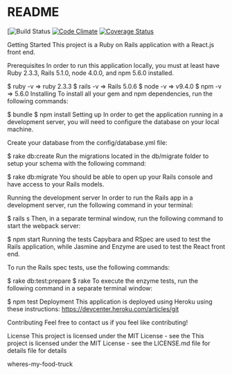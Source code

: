 # README

[![Build Status](https://codeship.com/projects/cb2de510-14c2-0136-2a24-523d00c7e7fe/status?branch=master)
[![Code Climate](https://codeclimate.com/github/RobertAndersonHaynes/wheres-my-food-truck/badges/gpa.svg)](https://codeclimate.com/github/RobertAndersonHaynes/wheres-my-food-truck)
[![Coverage Status](https://coveralls.io/repos/github/RobertAndersonHaynes/wheres-my-food-truck/badge.svg?branch=master)](https://coveralls.io/github/RobertAndersonHaynes/wheres-my-food-truck?branch=master)

Getting Started
This project is a Ruby on Rails application with a React.js front end.

Prerequisites
In order to run this application locally, you must at least have Ruby 2.3.3, Rails 5.1.0, node 4.0.0, and npm 5.6.0 installed.

$ ruby -v
=> ruby 2.3.3
$ rails -v
=> Rails 5.0.6
$ node -v
=> v9.4.0
$ npm -v
=> 5.6.0
Installing
To install all your gem and npm dependencies, run the following commands:

$ bundle
$ npm install
Setting up
In order to get the application running in a development server, you will need to configure the database on your local machine.

Create your database from the config/database.yml file:

$ rake db:create
Run the migrations located in the db/migrate folder to setup your schema with the following command:

$ rake db:migrate
You should be able to open up your Rails console and have access to your Rails models.

Running the development server
In order to run the Rails app in a development server, run the following command in your terminal:

$ rails s
Then, in a separate terminal window, run the following command to start the webpack server:

$ npm start
Running the tests
Capybara and RSpec are used to test the Rails application, while Jasmine and Enzyme are used to test the React front end.

To run the Rails spec tests, use the following commands:

$ rake db:test:prepare
$ rake
To execute the enzyme tests, run the following command in a separate terminal window:

$ npm test
Deployment
This application is deployed using Heroku using these instructions: https://devcenter.heroku.com/articles/git

Contributing
Feel free to contact us if you feel like contributing!

License
This project is licensed under the MIT License - see the This project is licensed under the MIT License - see the LICENSE.md file for details file for details

wheres-my-food-truck
